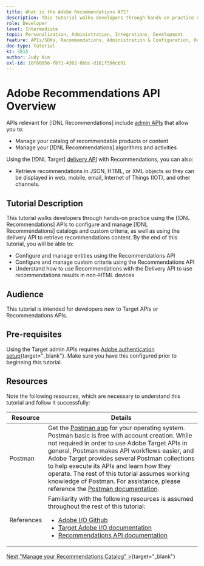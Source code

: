 ```yaml
---
title: What is the Adobe Recommendations API?
description: This tutorial walks developers through hands-on practice using the Adobe Target Recommendations APIs to configure and manage Recommendations catalogs and custom criteria, as well as using the delivery API to retrieve recommendations content.
role: Developer
level: Intermediate
topic: Personalization, Administration, Integrations, Development
feature: APIs/SDKs, Recommendations, Administration & Configuration, Overview
doc-type: tutorial
kt: 3815
author: Judy Kim
exl-id: 10f80056-fb71-4362-86bc-d161f596cb91
---
```

# Adobe Recommendations API Overview

APIs relevant for [!DNL Recommendations] include [admin APIs](https://experienceleague.adobe.com/docs/target/using/apis/api-overview.html?lang=en) that allow you to:

* Manage your catalog of recommendable products or content
* Manage your [!DNL Recommendations] algorithms and activities

Using the [!DNL Target] [delivery API](https://experienceleague.adobe.com/docs/target/using/apis/api-overview.html?lang=en) with Recommendations, you can also:

* Retrieve recommendations in JSON, HTML, or XML objects so they can be displayed in web, mobile, email, Internet of Things (IOT), and other channels.

## Tutorial Description

This tutorial walks developers through hands-on practice using the [!DNL Recommendations] APIs to configure and manage [!DNL Recommendations] catalogs and custom criteria, as well as using the delivery API to retrieve recommendations content. By the end of this tutorial, you will be able to:

* Configure and manage entities using the Recommendations API
* Configure and manage custom criteria using the Recommendations API
* Understand how to use Recommendations with the Delivery API to use recommendations results in non-HTML devices

## Audience

This tutorial is intended for developers new to Target APIs or Recommendations APIs.

## Pre-requisites

Using the Target admin APIs requires [Adobe authentication setup](https://developer.adobe.com/target/before-administer/configure-authentication/){target="_blank"}. Make sure you have this configured prior to beginning this tutorial.

## Resources

Note the following resources, which are necessary to understand this tutorial and follow it successfully:

|Resource|Details|
| --- | --- |
|Postman|Get the [Postman app](https://www.postman.com/downloads/) for your operating system. Postman basic is free with account creation. While not required in order to use Adobe Target APIs in general, Postman makes API workflows easier, and Adobe Target provides several Postman collections to help execute its APIs and learn how they operate. The rest of this tutorial assumes working knowledge of Postman. For assistance, please reference the [Postman documentation](https://learning.getpostman.com/).  |
|References|Familiarity with the following resources is assumed throughout the rest of this tutorial:<UL><li>[Adobe I/O Github](https://github.com/adobeio)</li><li>[Target Adobe I/O documentation](https://developers.adobetarget.com/api/#introduction)</li><li>[Recommendations API documentation](https://developers.adobetarget.com/api/recommendations/)</li></ul>|

[Next "Manage your Recommendations Catalog" >](https://developer.adobe.com/target/before-administer/recs-api/manage-catalog/){target="_blank"}
